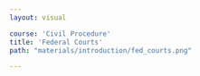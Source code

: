 ```yaml
---
layout: visual

course: 'Civil Procedure'
title: 'Federal Courts'
path: "materials/introduction/fed_courts.png"

---
```

